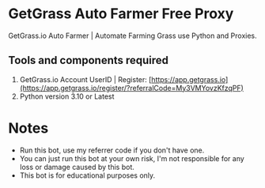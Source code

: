 # GetGrass Auto Farmer Free Proxy
GetGrass.io Auto Farmer | Automate Farming Grass use Python and Proxies.
## Tools and components required
1. GetGrass.io Account UserID | Register: [https://app.getgrass.io](https://app.getgrass.io/register/?referralCode=My3VMYovzKfzqPF)
2. Python version 3.10 or Latest

# Notes
- Run this bot, use my referrer code if you don't have one.
- You can just run this bot at your own risk, I'm not responsible for any loss or damage caused by this bot.
- This bot is for educational purposes only.
